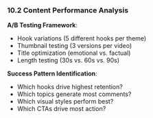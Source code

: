 ### 10.2 Content Performance Analysis

**A/B Testing Framework**:

- Hook variations (5 different hooks per theme)
- Thumbnail testing (3 versions per video)
- Title optimization (emotional vs. factual)
- Length testing (30s vs. 60s vs. 90s)

**Success Pattern Identification**:

- Which hooks drive highest retention?
- Which topics generate most comments?
- Which visual styles perform best?
- Which CTAs drive most action?
